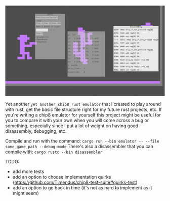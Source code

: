 ![](/preview.gif)

Yet another `yet another chip8 rust emulator` that I created to play around
with rust, get the basic file structure right for my future rust projects, etc.
If you're writing a chip8 emulator for yourself this project might be useful
for you to compare it with your own when you will come across a bug or
something, especially since I put a lot of weight on having good disassembly,
debugging, etc.

Compile and run with the command:
```cargo run --bin emulator -- --file some_game_path --debug-mode```
There's also a disassembler that you can compile with:
```cargo rustc --bin disassembler```

TODO:
- add more tests
- add an option to choose implementation quirks (https://github.com/Timendus/chip8-test-suite#quirks-test)
- add an option to go back in time (it's not as hard to implement as it might seem)
